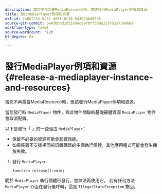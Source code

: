 ```yaml
---
description: 當您不再需要MediaResource時，應該發行MediaPlayer例項和資源。
title: 發行MediaPlayer例項和資源
exl-id: 2a802754-5c51-4e5f-8c36-843074b487b5
source-git-commit: be43bbbd1051886c8979ff590a3197b2a7249b6a
workflow-type: tm+mt
source-wordcount: '120'
ht-degree: 0%

---
```


# 發行MediaPlayer例項和資源{#release-a-mediaplayer-instance-and-resources}

當您不再需要MediaResource時，應該發行MediaPlayer例項和資源。

當您發行時 `MediaPlayer` 物件，與此物件關聯的基礎硬體資源 `MediaPlayer` 物件會取消配置。

以下是發行「 」的一些理由 `MediaPlayer`：

* 保留不必要的資源可能會影響效能。
* 如果裝置不支援相同視訊轉碼器的多個執行個體，其他應用程式可能會發生播放失敗。

1. 發行 `MediaPlayer`.

   ```
   function release():void;
   ```

晚於 `MediaPlayer` 執行個體已發行，您無法再使用它。 若有任何方法 `MediaPlayer` 介面在發行後呼叫，這是 `IllegalStateException` 擲回。
